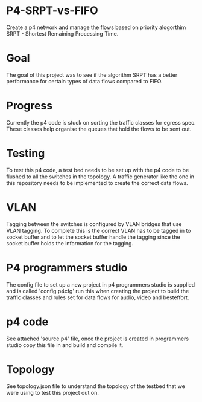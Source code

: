 # P4-SRPT-vs-FIFO
Create a p4 network and manage the flows based on priority alogorthim SRPT - Shortest Remaining Processing Time. 

# Goal
The goal of this project was to see if the algorithm SRPT has a better performance for certain types of data flows compared to FIFO. 

# Progress
Currently the p4 code is stuck on sorting the traffic classes for egress spec. These classes help organise the queues that hold the flows to be sent out. 

# Testing 
To test this p4 code, a test bed needs to be set up with the p4 code to be flushed to all the switches in the topology. A traffic generator like the one in this repository needs to be implemented to create the correct data flows. 

# VLAN
Tagging between the switches is configured by VLAN bridges that use VLAN tagging. To complete this is the correct VLAN has to be tagged in to socket buffer and to let the socket buffer handle the tagging since the socket buffer holds the information for the tagging. 

# P4 programmers studio
The config file to set up a new project in p4 programmers studio is supplied and is called 'config.p4cfg' run this when creating the project to build the traffic classes and rules set for data flows for audio, video and besteffort. 

# p4 code
See attached 'source.p4' file, once the project is created in programmers studio copy this file in and build and compile it. 

# Topology 
See topology.json file to understand the topology of the testbed that we were using to test this project out on. 

